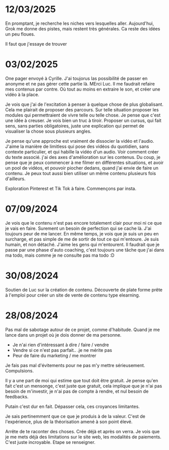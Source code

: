 # 12/03/2025

En promptant, je recherche les niches vers lesquelles aller.
Aujourd'hui, Grok me donne des pistes, mais restent très générales.
Ca reste des idées un peu floues.

Il faut que j'essaye de trouver 

# 03/02/2025
One pager envoyé à Cyrille. J'ai toujorus las possibilité de passer en anonyme et ne pas gérer cette partie là.
MErci Luc. Il me faudrait refaire mes contenus par contre. Où tout au moins en extraire le son, et créer une vidéo à la place.

Je vois que j'ai de l'excitation à penser à quelque chose de plus globalisant. Cela me plairait de proposer des parcours.
Sur telle situation proposer les modules qui permettraient de vivre telle ou telle chose.
Je pense que c'est une idée à creuser. Je vois bien un truc à tiroir. Proposer un cursus, qui fait sens, sans parties obligatoires, juste une explication qui permet de visualiser la chose sous plusieurs angles.

Je pense qu'une approche est vraiment de dissocier la vidéo et l'audio. J'aime la manière de limitless qui pose des vidéos du quotidien, sans contexte particulier, et qui habille la vidéo d'un audio. Voir comment créer du texte associé. j'ai des axes d'amélioration sur les contenus.
Du coup, je pense que je peux commencer à me filmer en différentes situations, et avoir un pool de vidéos, et pouvoir piocher dedans, quand j'ai envie de faire un contenu. Je peux tout aussi bien utiliser un même contenu plusieurs fois d'ailleurs.

Exploration Pinterest et Tik Tok à faire. Commençons par insta.


# 07/09/2024

Je vois que le contenu n'est pas encore totalement clair pour moi ni ce que je vais en faire.
Surement un besoin de perfection qui se cache là. J'ai toujours peur de me lancer.
En même temps, je vois que je suis un peu en surcharge, et pas simple de me de sortir de tout ce qui m'entoure. Je suis humain, et non détaché. J'aime les gens qui m'entourent.
Il faudrait que je passe par une phase d'auto coaching, c'est toujours une tâche que j'ai dans ma todo, mais comme je ne consulte pas ma todo :D


# 30/08/2024
Soutien de Luc sur la création de contenu.
Découverte de plate forme prête à l'emploi pour créer un site de vente de contenu type elearning.


# 28/08/2024

Pas mal de sabotage autour de ce projet, comme d'habitude. Quand je me lance dans un projet où je dois donner de ma personne.
* Je n'ai rien d'intéressant à dire / faire / vendre
* Vendre si ce n'est pas parfait.. .je ne mérite pas
* Peur de faire du marketing / me montrer 

Je fais pas mal d'évitements pour ne pas m'y mettre sérieusement. Compulsions.

Il y a une part de moi qui estime que tout doit être gratuit. Je pense qu'en fait c'est un mensonge, c'est juste que gratuit, cela implique que je n'ai pas besoin de m'investir, je n'ai pas de compte à rendre, et nul besoin de feedbacks.

Putain c'est dur en fait. Dépasser cela, ces croyances limitantes.

Je sais pertinemment que ce que je produis à de la valeur. C'est de l'expérience, plus de la théorisation amené à son point élevé.

Arrête de te raconter des choses. Crée déjà et après on verra.
Je vois que je me mets déjà des limitations sur le site web, les modalités de paiements.
C'est juste incroyable.
Etape se renseigner.

